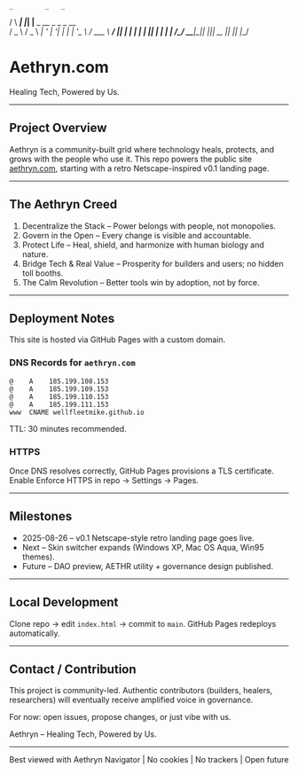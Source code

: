     _        _   _                      
   / \   ___| |_| |__  _ __ _   _ _ __  
  / _ \ / _ \ __| '_ \| '__| | | | '_ \ 
 / ___ \  __/ |_| | | | |  | |_| | | | |
/_/   \_\___|\__|_| |_|_|   \__, |_| |_|
                            |___/       
# Aethryn.com  
Healing Tech, Powered by Us.

---

## Project Overview
Aethryn is a community-built grid where technology heals, protects, and grows with the people who use it. This repo powers the public site [aethryn.com](https://aethryn.com), starting with a retro Netscape-inspired v0.1 landing page.

---

## The Aethryn Creed
1. Decentralize the Stack – Power belongs with people, not monopolies.
2. Govern in the Open – Every change is visible and accountable.
3. Protect Life – Heal, shield, and harmonize with human biology and nature.
4. Bridge Tech & Real Value – Prosperity for builders and users; no hidden toll booths.
5. The Calm Revolution – Better tools win by adoption, not by force.

---

## Deployment Notes
This site is hosted via GitHub Pages with a custom domain.

### DNS Records for `aethryn.com`
```
@    A    185.199.108.153
@    A    185.199.109.153
@    A    185.199.110.153
@    A    185.199.111.153
www  CNAME wellfleetmike.github.io
```
TTL: 30 minutes recommended.

### HTTPS
Once DNS resolves correctly, GitHub Pages provisions a TLS certificate. Enable Enforce HTTPS in repo → Settings → Pages.

---

## Milestones
- 2025-08-26 – v0.1 Netscape-style retro landing page goes live.
- Next – Skin switcher expands (Windows XP, Mac OS Aqua, Win95 themes).
- Future – DAO preview, AETHR utility + governance design published.

---

## Local Development
Clone repo → edit `index.html` → commit to `main`. GitHub Pages redeploys automatically.

---

## Contact / Contribution
This project is community-led. Authentic contributors (builders, healers, researchers) will eventually receive amplified voice in governance.

For now: open issues, propose changes, or just vibe with us.

Aethryn – Healing Tech, Powered by Us.

---

Best viewed with Aethryn Navigator | No cookies | No trackers | Open future

